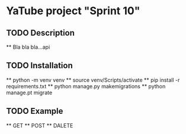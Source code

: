 # YaTube project "Sprint 10"

## TODO Description
** Bla bla bla...api

## TODO Installation
** python -m venv venv
** source venv/Scripts/activate
** pip install -r requirements.txt
** python manage.py makemigrations
** python manage.pt migrate

## TODO Example
** GET
** POST
** DALETE